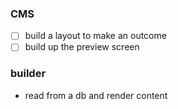 ### CMS

- [ ] build a layout to make an outcome 
- [ ] build up the preview screen

### builder

- read from a db and render content